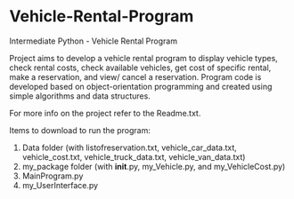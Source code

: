 # Vehicle-Rental-Program
Intermediate Python - Vehicle Rental Program

Project aims to develop a vehicle rental program to display vehicle types, check rental costs, check available vehicles, get cost of specific rental, make a reservation, and view/ cancel a reservation. Program code is developed based on object-orientation programming and created using simple algorithms and data structures.

For more info on the project refer to the Readme.txt.

Items to download to run the program:
1. Data folder (with listofreservation.txt, vehicle_car_data.txt, vehicle_cost.txt, vehicle_truck_data.txt, vehicle_van_data.txt)
2. my_package folder (with __init__.py, my_Vehicle.py, and my_VehicleCost.py)
3. MainProgram.py
4. my_UserInterface.py
